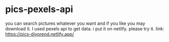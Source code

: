 # pics-pexels-api
you can search pictures whatever you want and if you like you may download it. I used pexels api to get data. i put it on netlify. please try it. link: https://pics-diyorend.netlify.app/
